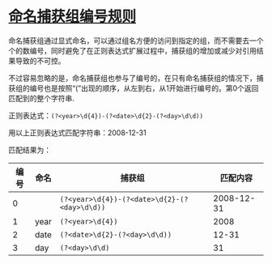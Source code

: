 
# [命名捕获组编号规则](https://www.cnblogs.com/pmars/archive/2011/12/30/2307507.html)

命名捕获组通过显式命名，可以通过组名方便的访问到指定的组，而不需要去一个个的数编号，同时避免了在正则表达式扩展过程中，捕获组的增加或减少对引用结果导致的不可控。

不过容易忽略的是，命名捕获组也参与了编号的，在只有命名捕获组的情况下，捕获组的编号也是按照“(”出现的顺序，从左到右，从1开始进行编号的。第0个返回匹配到的整个字符串.

正则表达式：`(?<year>\d{4})-(?<date>\d{2}-(?<day>\d\d))`

用以上正则表达式匹配字符串：2008-12-31

匹配结果为：

编号 | 命名 | 捕获组 | 匹配内容
-------- | -------- | -------- | --------
0 |  | `(?<year>\d{4})-(?<date>\d{2}-(?<day>\d\d))` | 2008-12-31    
1 | year | `(?<year>\d{4})` | 2008 
2 | date | `(?<date>\d{2}-(?<day>\d\d))` | 12-31    
3 | day | `(?<day>\d\d)` | 31   

